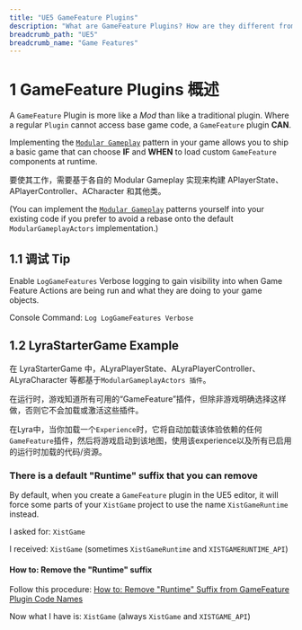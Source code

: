 ```yaml
---
title: "UE5 GameFeature Plugins"
description: "What are GameFeature Plugins? How are they different from regular Plugins?"
breadcrumb_path: "UE5"
breadcrumb_name: "Game Features"
---
```



# 1 GameFeature Plugins 概述

A `GameFeature` Plugin is more like a *Mod* than like a traditional plugin.
Where a regular `Plugin` cannot access base game code,
a `GameFeature` plugin **CAN**.

Implementing the [`Modular Gameplay`](/UE5/ModularGameplay/)
pattern in your game allows you to ship a basic game
that can choose **IF** and **WHEN**
to load custom `GameFeature` components at runtime.

要使其工作，需要基于各自的 Modular Gameplay 实现来构建 APlayerState、APlayerController、ACharacter 和其他类。

(You can implement the [`Modular Gameplay`](/UE5/ModularGameplay/) patterns yourself
into your existing code if you prefer to avoid a rebase onto
the default `ModularGameplayActors` implementation.)


## 1.1 调试 Tip

Enable `LogGameFeatures` Verbose logging to gain visibility into when Game Feature Actions
are being run and what they are doing to your game objects.

Console Command: `Log LogGameFeatures Verbose`


## 1.2 LyraStarterGame Example

在 LyraStarterGame 中，ALyraPlayerState、ALyraPlayerController、ALyraCharacter 等都基于`ModularGameplayActors 插件`。

在运行时，游戏知道所有可用的“GameFeature”插件，但除非游戏明确选择这样做，否则它不会加载或激活这些插件。

在Lyra中，当你加载一个`Experience`时，它将自动加载该体验依赖的任何`GameFeature`插件，然后将游戏启动到该地图，使用该experience以及所有已启用的运行时加载的代码/资源。


### There is a default "Runtime" suffix that you can remove

By default, when you create a `GameFeature` plugin in the UE5 editor, it will force
some parts of your `XistGame` project to use the name `XistGameRuntime` instead.

I asked for: `XistGame`

I received: `XistGame` (sometimes `XistGameRuntime` and `XISTGAMERUNTIME_API`)

#### How to: Remove the "Runtime" suffix

Follow this procedure:
[How to: Remove "Runtime" Suffix from GameFeature Plugin Code Names](./How-To-Remove-GameFeature-Runtime-Code-Suffix)

Now what I have is: `XistGame` (always `XistGame` and `XISTGAME_API`)
